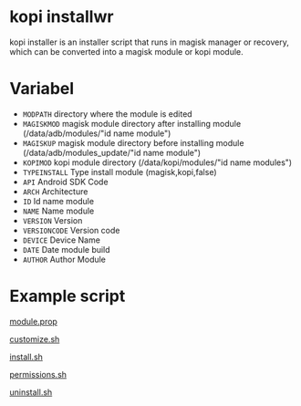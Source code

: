 # kopi installwr
kopi installer is an installer script that runs in magisk manager or recovery, which can be converted into a magisk module or kopi module.

# Variabel
- ``MODPATH`` directory where the module is edited
- ``MAGISKMOD`` magisk module directory after installing module (/data/adb/modules/"id name module")
- ``MAGISKUP`` magisk module directory before installing module (/data/adb/modules_update/"id name module")
- ``KOPIMOD`` kopi module directory (/data/kopi/modules/"id name modules")
- ``TYPEINSTALL`` Type install module (magisk,kopi,false)
- ``API`` Android SDK Code
- ``ARCH`` Architecture
- ``ID`` Id name module
- ``NAME`` Name module
- ``VERSION`` Version
- ``VERSIONCODE`` Version code
- ``DEVICE`` Device Name
- ``DATE`` Date module build
- ``AUTHOR`` Author Module

# Example script
[module.prop](https://github.com/litegapps/litegapps/blob/main/core/utils/kopi/module.prop)
 
[customize.sh](https://github.com/litegapps/litegapps/blob/main/core/utils/customize.sh)
 
[install.sh](https://github.com/litegapps/litegapps/blob/main/core/utils/install.sh)
 
[permissions.sh](https://github.com/litegapps/litegapps/blob/main/core/utils/kopi/permissions.sh)
 
[uninstall.sh](https://github.com/litegapps/litegapps/blob/main/core/utils/kopi/uninstall.sh)
 
